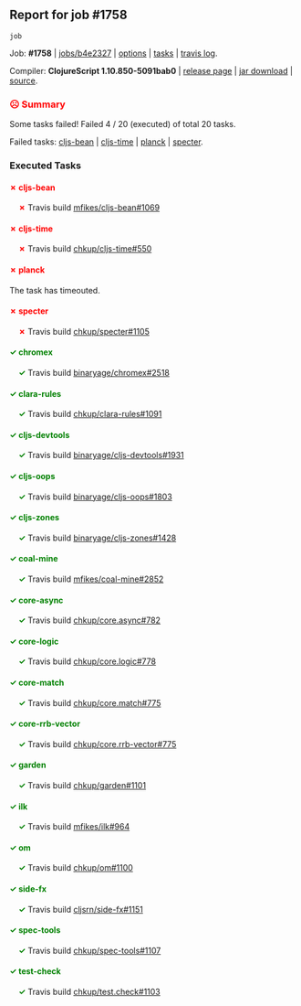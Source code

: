 ## Report for job #1758
```
job
```


Job: **#1758** | [jobs/b4e2327](https://github.com/cljs-oss/canary/commit/b4e2327d71afd9e9fcb5931fbd4e008e4dcf522b) | [options](options.edn) | [tasks](tasks.edn) | [travis log](https://travis-ci.org/cljs-oss/canary/builds/768208620).

Compiler: **ClojureScript 1.10.850-5091bab0** | [release page](https://github.com/cljs-oss/canary/releases/tag/r1.10.850-5091bab0) | [jar download](https://github.com/cljs-oss/canary/releases/download/r1.10.850-5091bab0/clojurescript-1.10.850-5091bab0.jar) | [source](https://github.com/clojure/clojurescript/commit/5091bab07e8e60f64d06e43bf07ba08204071b0d).

### <b style='color:red'>☹ Summary</b>

Some tasks failed! Failed 4 / 20 (executed) of total 20 tasks.

Failed tasks: [cljs-bean](#-cljs-bean) | [cljs-time](#-cljs-time) | [planck](#-planck) | [specter](#-specter).

### Executed Tasks

#### <b style='color:red'>&#x2717; cljs-bean</b>
&nbsp;&nbsp;&nbsp;&nbsp;<b style='color:red'>&#x2717;</b> Travis build [mfikes/cljs-bean#1069](https://travis-ci.org/mfikes/cljs-bean/builds/768208869)<br>

#### <b style='color:red'>&#x2717; cljs-time</b>
&nbsp;&nbsp;&nbsp;&nbsp;<b style='color:red'>&#x2717;</b> Travis build [chkup/cljs-time#550](https://travis-ci.org/chkup/cljs-time/builds/768208875)<br>

#### <b style='color:red'>&#x2717; planck</b>
The task has timeouted.

#### <b style='color:red'>&#x2717; specter</b>
&nbsp;&nbsp;&nbsp;&nbsp;<b style='color:red'>&#x2717;</b> Travis build [chkup/specter#1105](https://travis-ci.org/chkup/specter/builds/768208907)<br>

#### <b style='color:green'>&#x2713; chromex</b>
&nbsp;&nbsp;&nbsp;&nbsp;<b style='color:green'>&#x2713;</b> Travis build [binaryage/chromex#2518](https://travis-ci.org/binaryage/chromex/builds/768208865)<br>

#### <b style='color:green'>&#x2713; clara-rules</b>
&nbsp;&nbsp;&nbsp;&nbsp;<b style='color:green'>&#x2713;</b> Travis build [chkup/clara-rules#1091](https://travis-ci.org/chkup/clara-rules/builds/768208867)<br>

#### <b style='color:green'>&#x2713; cljs-devtools</b>
&nbsp;&nbsp;&nbsp;&nbsp;<b style='color:green'>&#x2713;</b> Travis build [binaryage/cljs-devtools#1931](https://travis-ci.org/binaryage/cljs-devtools/builds/768208871)<br>

#### <b style='color:green'>&#x2713; cljs-oops</b>
&nbsp;&nbsp;&nbsp;&nbsp;<b style='color:green'>&#x2713;</b> Travis build [binaryage/cljs-oops#1803](https://travis-ci.org/binaryage/cljs-oops/builds/768208873)<br>

#### <b style='color:green'>&#x2713; cljs-zones</b>
&nbsp;&nbsp;&nbsp;&nbsp;<b style='color:green'>&#x2713;</b> Travis build [binaryage/cljs-zones#1428](https://travis-ci.org/binaryage/cljs-zones/builds/768208878)<br>

#### <b style='color:green'>&#x2713; coal-mine</b>
&nbsp;&nbsp;&nbsp;&nbsp;<b style='color:green'>&#x2713;</b> Travis build [mfikes/coal-mine#2852](https://travis-ci.org/mfikes/coal-mine/builds/768208880)<br>

#### <b style='color:green'>&#x2713; core-async</b>
&nbsp;&nbsp;&nbsp;&nbsp;<b style='color:green'>&#x2713;</b> Travis build [chkup/core.async#782](https://travis-ci.org/chkup/core.async/builds/768208886)<br>

#### <b style='color:green'>&#x2713; core-logic</b>
&nbsp;&nbsp;&nbsp;&nbsp;<b style='color:green'>&#x2713;</b> Travis build [chkup/core.logic#778](https://travis-ci.org/chkup/core.logic/builds/768208888)<br>

#### <b style='color:green'>&#x2713; core-match</b>
&nbsp;&nbsp;&nbsp;&nbsp;<b style='color:green'>&#x2713;</b> Travis build [chkup/core.match#775](https://travis-ci.org/chkup/core.match/builds/768208890)<br>

#### <b style='color:green'>&#x2713; core-rrb-vector</b>
&nbsp;&nbsp;&nbsp;&nbsp;<b style='color:green'>&#x2713;</b> Travis build [chkup/core.rrb-vector#775](https://travis-ci.org/chkup/core.rrb-vector/builds/768208892)<br>

#### <b style='color:green'>&#x2713; garden</b>
&nbsp;&nbsp;&nbsp;&nbsp;<b style='color:green'>&#x2713;</b> Travis build [chkup/garden#1101](https://travis-ci.org/chkup/garden/builds/768208894)<br>

#### <b style='color:green'>&#x2713; ilk</b>
&nbsp;&nbsp;&nbsp;&nbsp;<b style='color:green'>&#x2713;</b> Travis build [mfikes/ilk#964](https://travis-ci.org/mfikes/ilk/builds/768208914)<br>

#### <b style='color:green'>&#x2713; om</b>
&nbsp;&nbsp;&nbsp;&nbsp;<b style='color:green'>&#x2713;</b> Travis build [chkup/om#1100](https://travis-ci.org/chkup/om/builds/768208898)<br>

#### <b style='color:green'>&#x2713; side-fx</b>
&nbsp;&nbsp;&nbsp;&nbsp;<b style='color:green'>&#x2713;</b> Travis build [cljsrn/side-fx#1151](https://travis-ci.org/cljsrn/side-fx/builds/768208912)<br>

#### <b style='color:green'>&#x2713; spec-tools</b>
&nbsp;&nbsp;&nbsp;&nbsp;<b style='color:green'>&#x2713;</b> Travis build [chkup/spec-tools#1107](https://travis-ci.org/chkup/spec-tools/builds/768208909)<br>

#### <b style='color:green'>&#x2713; test-check</b>
&nbsp;&nbsp;&nbsp;&nbsp;<b style='color:green'>&#x2713;</b> Travis build [chkup/test.check#1103](https://travis-ci.org/chkup/test.check/builds/768208920)<br>
